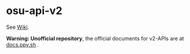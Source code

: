 # osu-api-v2
See [Wiki](https://github.com/int-and-his-friends/osu-api-v2/wiki).

**Warning: Unofficial repository**, the official documents for v2-APIs are at [docs.ppy.sh](https://docs.ppy.sh/) .
